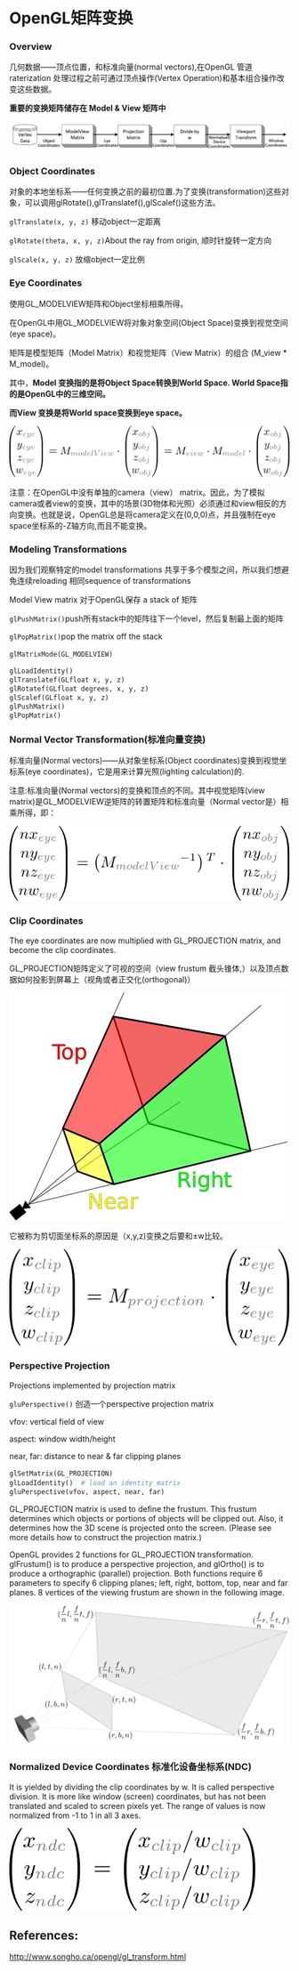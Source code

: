 # OpenGL矩阵变换

### Overview
几何数据——顶点位置，和标准向量(normal vectors),在OpenGL 管道raterization 处理过程之前可通过顶点操作(Vertex Operation)和基本组合操作改变这些数据。

**重要的变换矩阵储存在 Model & View 矩阵中**

![](imgs/1.png)

### Object Coordinates
对象的本地坐标系——任何变换之前的最初位置.为了变换(transformation)这些对象，可以调用glRotate(),glTranslatef(),glScalef()这些方法。

`glTranslate(x, y, z)` 移动object一定距离

`glRotate(theta, x, y, z)`About the ray from origin, 顺时针旋转一定方向

`glScale(x, y, z)` 放缩object一定比例

### Eye Coordinates
使用GL_MODELVIEW矩阵和Object坐标相乘所得。

在OpenGL中用GL_MODELVIEW将对象对象空间(Object Space)变换到视觉空间(eye space)。

矩阵是模型矩阵（Model Matrix）和视觉矩阵（View Matrix）的组合 (M_view * M_model)。

其中，**Model 变换指的是将Object Space转换到World Space. World Space指的是OpenGL中的三维空间。**

**而View 变换是将World space变换到eye space。**

![](imgs/2.png)

注意：在OpenGL中没有单独的camera（view） matrix。因此，为了模拟camera或者view的变换，其中的场景(3D物体和光照）必须通过和view相反的方向变换。也就是说，OpenGL总是将camera定义在(0,0,0)点，并且强制在eye space坐标系的-Z轴方向,而且不能变换。

### Modeling Transformations
因为我们观察特定的model transformations 共享于多个模型之间，所以我们想避免连续reloading 相同sequence of transformations

Model View matrix 对于OpenGL保存 a stack of 矩阵

`glPushMatrix()`push所有stack中的矩阵往下一个level，然后复制最上面的矩阵

`glPopMatrix()`pop the matrix off the stack

`glMatrixMode(GL_MODELVIEW)`

```
glLoadIdentity()
glTranslatef(GLfloat x, y, z)
glRotatef(GLfloat degrees, x, y, z)
glScalef(GLfloat x, y, z)
glPushMatrix()
glPopMatrix()
```

### Normal Vector Transformation(标准向量变换)
标准向量(Normal vectors)——从对象坐标系(Object coordinates)变换到视觉坐标系(eye coordinates)，它是用来计算光照(lighting calculation)的.

注意:标准向量(Normal vectors)的变换和顶点的不同。其中视觉矩阵(view matrix)是GL_MODELVIEW逆矩阵的转置矩阵和标准向量（Normal vector是）相乘所得，即：


![](imgs/3.png)

### Clip Coordinates

The eye coordinates are now multiplied with GL_PROJECTION matrix, and become the clip coordinates. 

GL_PROJECTION矩阵定义了可视的空间（view frustum 截头锥体,）以及顶点数据如何投影到屏幕上（视角或者正交化(orthogonal)）

![](imgs/4.jpg)

它被称为剪切面坐标系的原因是（x,y,z)变换之后要和±w比较。

![](imgs/5.png)

### Perspective Projection 
Projections implemented by projection matrix

`gluPerspective()` 创造一个perspective projection matrix

vfov: vertical field of view

aspect: window width/height

near, far: distance to near & far clipping planes

```python
glSetMatrix(GL_PROJECTION)
glLoadIdentity()  # load an identity matrix
gluPerspective(vfov, aspect, near, far)
```

GL_PROJECTION matrix is used to define the frustum. This frustum determines which objects or portions of objects will be clipped out. Also, it determines how the 3D scene is projected onto the screen. (Please see more details how to construct the projection matrix.)

OpenGL provides 2 functions for GL_PROJECTION transformation. glFrustum() is to produce a perspective projection, and glOrtho() is to produce a orthographic (parallel) projection. Both functions require 6 parameters to specify 6 clipping planes; left, right, bottom, top, near and far planes. 8 vertices of the viewing frustum are shown in the following image. 

![](imgs/7.png)

### Normalized Device Coordinates 标准化设备坐标系(NDC)
It is yielded by dividing the clip coordinates by w. It is called perspective division. It is more like window (screen) coordinates, but has not been translated and scaled to screen pixels yet. The range of values is now normalized from -1 to 1 in all 3 axes. 

![](imgs/6.png)

## References:

http://www.songho.ca/opengl/gl_transform.html
